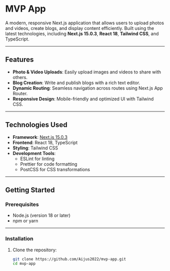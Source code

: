 # **MVP App**

A modern, responsive Next.js application that allows users to upload photos and videos, create blogs, and display content efficiently. Built using the latest technologies, including **Next.js 15.0.3**, **React 18**, **Tailwind CSS**, and TypeScript.

---

## **Features**

- **Photo & Video Uploads**: Easily upload images and videos to share with others.
- **Blog Creation**: Write and publish blogs with a rich text editor.
- **Dynamic Routing**: Seamless navigation across routes using Next.js App Router.
- **Responsive Design**: Mobile-friendly and optimized UI with Tailwind CSS.

---

## **Technologies Used**

- **Framework**: [Next.js 15.0.3](https://nextjs.org/)
- **Frontend**: React 18, TypeScript
- **Styling**: Tailwind CSS
- **Development Tools**:
  - ESLint for linting
  - Prettier for code formatting
  - PostCSS for CSS transformations

---

## **Getting Started**

### **Prerequisites**

- Node.js (version 18 or later)
- npm or yarn

---

### **Installation**

1. Clone the repository:
   ```bash
   git clone https://github.com/Aijus2022/mvp-app.git
   cd mvp-app
